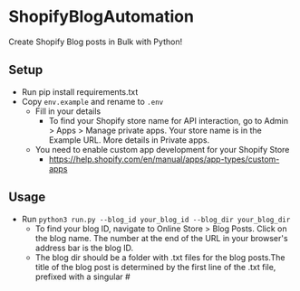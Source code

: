 # ShopifyBlogAutomation
Create Shopify Blog posts in Bulk with Python!

## Setup
- Run pip install requirements.txt
- Copy `env.example` and rename to `.env`
  - Fill in your details
    - To find your Shopify store name for API interaction, go to Admin > Apps > Manage private apps. Your store name is in the Example URL. More details in Private apps.
  - You need to enable custom app development for your Shopify Store
    - https://help.shopify.com/en/manual/apps/app-types/custom-apps

## Usage
- Run `python3 run.py --blog_id your_blog_id --blog_dir your_blog_dir`
  - To find your blog ID, navigate to Online Store > Blog Posts. Click on the blog name. The number at the end of the URL in your browser's address bar is the blog ID.
  - The blog dir should be a folder with .txt files for the blog posts.The title of the blog post is determined by the first line of the .txt file, prefixed with a singular #